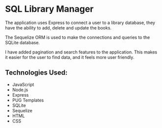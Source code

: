 # SQL Library Manager

The application uses Express to connect a user to a library database, they have the ability to add, delete and update the books.

The Sequelize ORM is used to make the connections and queries to the SQLite database.

I have added pagination and search features to the application. This makes it easier for the user to find data, and it feels more user friendly.

## Technologies Used:

- JavaScript
- Node.js
- Express
- PUG Templates
- SQLite
- Sequelize
- HTML
- CSS
